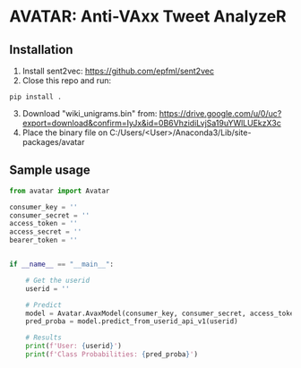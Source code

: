 # AVATAR: Anti-VAxx Tweet AnalyzeR


## Installation
1. Install sent2vec: https://github.com/epfml/sent2vec
2. Close this repo and run:
```
pip install .
```
3. Download "wiki_unigrams.bin" from: https://drive.google.com/u/0/uc?export=download&confirm=IyJx&id=0B6VhzidiLvjSa19uYWlLUEkzX3c
4. Place the binary file on C:/Users/\<User>/Anaconda3/Lib/site-packages/avatar

## Sample usage
```python
from avatar import Avatar

consumer_key = ''
consumer_secret = ''
access_token = ''
access_secret = ''
bearer_token = ''


if __name__ == "__main__":

	# Get the userid
	userid = ''

	# Predict
	model = Avatar.AvaxModel(consumer_key, consumer_secret, access_token, access_secret, bearer_token)
	pred_proba = model.predict_from_userid_api_v1(userid)

	# Results
	print(f'User: {userid}')
	print(f'Class Probabilities: {pred_proba}')
```
